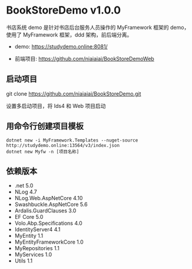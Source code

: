 # BookStoreDemo v1.0.0
书店系统 demo 是针对书店后台服务人员操作的 MyFramework 框架的 demo，使用了 MyFramework 框架，ddd 架构，前后端分离。
* demo: https://studydemo.online:8081/

* 前端项目: https://github.com/niaiaiai/BookStoreDemoWeb

## 启动项目
git clone https://github.com/niaiaiai/BookStoreDemo.git

设置多启动项目，将 Ids4 和 Web 项目启动

## 用命令行创建项目模板
    dotnet new -i MyFramework.Templates --nuget-source http://studydemo.online:13564/v3/index.json
    dotnet new Myfw -n [项目名称]

## 依赖版本
* .net 5.0
* NLog 4.7
* NLog.Web.AspNetCore 4.10
* Swashbuckle.AspNetCore 5.6
* Ardalis.GuardClauses 3.0
* EF Core 5.0
* Volo.Abp.Specifications 4.0
* IdentityServer4 4.1
* MyEntity 1.1
* MyEntityFrameworkCore 1.0
* MyRepositories 1.1
* MyServices 1.0
* Utils 1.1
